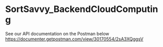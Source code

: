 # SortSavvy_BackendCloudComputing

See our API documentation on the Postman below
<br>
https://documenter.getpostman.com/view/30170554/2sA3XQggsV
